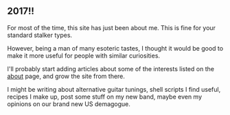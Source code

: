 ## 2017!!

<!-- body -->

For most of the time, this site has just been about me. This is fine for
your standard stalker types.

However, being a man of many esoteric tastes, I thought it would be good to make
it more useful for people with similar curiosities.

I'll probably start adding articles about some of the interests listed on
the [about][1] page, and grow the site from there.

I might be writing about alternative guitar tunings, shell scripts I find
useful, recipes I make up, post some stuff on my new band, maybe even my
opinions on our brand new US demagogue.

[1]: /about
[2]: https://yegor256.github.io/tacit/